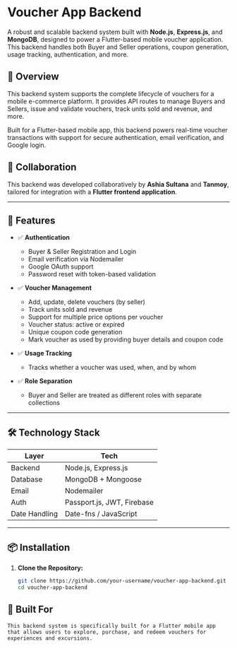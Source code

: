 # Voucher App Backend

A robust and scalable backend system built with **Node.js**, **Express.js**, and **MongoDB**, designed to power a Flutter-based mobile voucher application. This backend handles both Buyer and Seller operations, coupon generation, usage tracking, authentication, and more.

## 🔧 Overview

This backend system supports the complete lifecycle of vouchers for a mobile e-commerce platform. It provides API routes to manage Buyers and Sellers, issue and validate vouchers, track units sold and revenue, and more.

Built for a Flutter-based mobile app, this backend powers real-time voucher transactions with support for secure authentication, email verification, and Google login.


## 👥 Collaboration

This backend was developed collaboratively by **Ashia Sultana** and **Tanmoy**, tailored for integration with a **Flutter frontend application**.

---

## 🚀 Features

- ✅ **Authentication**
  - Buyer & Seller Registration and Login
  - Email verification via Nodemailer
  - Google OAuth support
  - Password reset with token-based validation

- ✅ **Voucher Management**
  - Add, update, delete vouchers (by seller)
  - Track units sold and revenue
  - Support for multiple price options per voucher
  - Voucher status: active or expired
  - Unique coupon code generation
  - Mark voucher as used by providing buyer details and coupon code

- ✅ **Usage Tracking**
  - Tracks whether a voucher was used, when, and by whom

- ✅ **Role Separation**
  - Buyer and Seller are treated as different roles with separate collections

---

## 🛠️ Technology Stack

| Layer        | Tech                     |
|--------------|--------------------------|
| Backend      | Node.js, Express.js      |
| Database     | MongoDB + Mongoose       |
| Email        | Nodemailer               |
| Auth         | Passport.js, JWT, Firebase |
| Date Handling| Date-fns / JavaScript    |

---

## 📦 Installation

1. **Clone the Repository:**
   ```bash
   git clone https://github.com/your-username/voucher-app-backend.git
   cd voucher-app-backend
   ```
## 📲 Built For
    This backend system is specifically built for a Flutter mobile app that allows users to explore, purchase, and redeem vouchers for experiences and excursions.